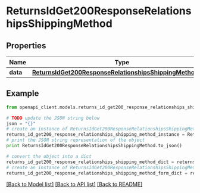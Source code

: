 # ReturnsIdGet200ResponseRelationshipsShippingMethod


## Properties
Name | Type | Description | Notes
------------ | ------------- | ------------- | -------------
**data** | [**ReturnsIdGet200ResponseRelationshipsShippingMethodData**](ReturnsIdGet200ResponseRelationshipsShippingMethodData.md) |  | [optional] 

## Example

```python
from openapi_client.models.returns_id_get200_response_relationships_shipping_method import ReturnsIdGet200ResponseRelationshipsShippingMethod

# TODO update the JSON string below
json = "{}"
# create an instance of ReturnsIdGet200ResponseRelationshipsShippingMethod from a JSON string
returns_id_get200_response_relationships_shipping_method_instance = ReturnsIdGet200ResponseRelationshipsShippingMethod.from_json(json)
# print the JSON string representation of the object
print ReturnsIdGet200ResponseRelationshipsShippingMethod.to_json()

# convert the object into a dict
returns_id_get200_response_relationships_shipping_method_dict = returns_id_get200_response_relationships_shipping_method_instance.to_dict()
# create an instance of ReturnsIdGet200ResponseRelationshipsShippingMethod from a dict
returns_id_get200_response_relationships_shipping_method_form_dict = returns_id_get200_response_relationships_shipping_method.from_dict(returns_id_get200_response_relationships_shipping_method_dict)
```
[[Back to Model list]](../README.md#documentation-for-models) [[Back to API list]](../README.md#documentation-for-api-endpoints) [[Back to README]](../README.md)


